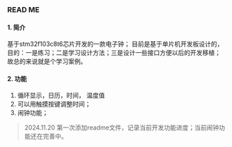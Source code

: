 ### READ ME



#### 1. 简介
基于stm32f103c8t6芯片开发的一款电子钟；
目前是基于单片机开发板设计的，目的：一是练习；二是学习设计方法；三是设计一些接口方便以后的开发移植；
故总的来说就是个学习案例。

#### 2. 功能
1. 循环显示，日历，时间， 温度值
2. 可以用触摸按键调整时间；
3. 闹钟功能；




> 2024.11.20 第一次添加readme文件，记录当前开发功能进度；当前闹钟功能还在完善中。
